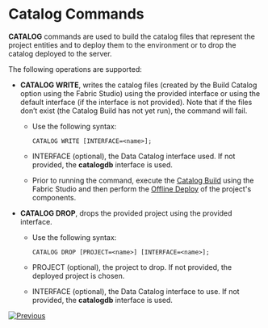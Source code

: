 # Catalog Commands

**CATALOG** commands are used to build the catalog files that represent the project entities and to deploy them to the environment or to drop the catalog deployed to the server. 

The following operations are supported:

* **CATALOG WRITE**, writes the catalog files (created by the Build Catalog option using the Fabric Studio) using the provided interface or using the default interface (if the interface is not provided).  Note that if the files don’t exist (the Catalog Build has not yet run), the command will fail.   

  * Use the following syntax:

    ~~~
    CATALOG WRITE [INTERFACE=<name>];
    ~~~

  * INTERFACE (optional), the Data Catalog interface used. If not provided, the **catalogdb** interface is used.

  * Prior to running the command, execute the [Catalog Build](/articles/33_data_catalog/03_build_and_write_catalog.md) using the Fabric Studio and then perform the [Offline Deploy](/articles/16_deploy_fabric/03_offline_deploy.md) of the project's components.

* **CATALOG DROP**, drops the provided project using the provided interface.

  * Use the following syntax:

    ~~~
    CATALOG DROP [PROJECT=<name>] [INTERFACE=<name>];
    ~~~

  * PROJECT (optional), the project to drop. If not provided, the deployed project is chosen.

  * INTERFACE (optional), the Data Catalog interface to use. If not provided, the **catalogdb** interface is used.
  
  

[![Previous](/articles/images/Previous.png)](07_OrientDB_setup.md)
